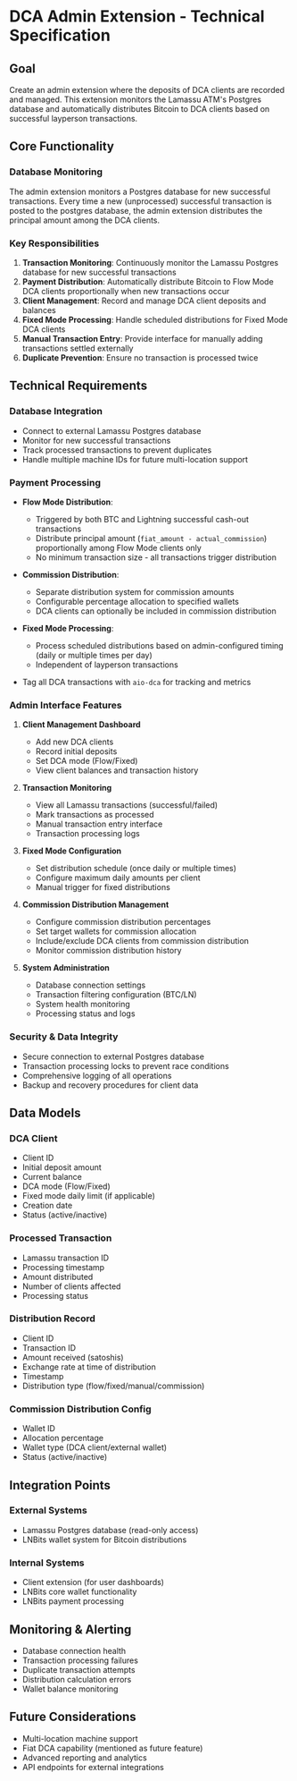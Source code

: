 # DCA Admin Extension - Technical Specification

## Goal

Create an admin extension where the deposits of DCA clients are recorded and managed. This extension monitors the Lamassu ATM's Postgres database and automatically distributes Bitcoin to DCA clients based on successful layperson transactions.

## Core Functionality

### Database Monitoring

The admin extension monitors a Postgres database for new successful transactions. Every time a new (unprocessed) successful transaction is posted to the postgres database, the admin extension distributes the principal amount among the DCA clients.

### Key Responsibilities

1. **Transaction Monitoring**: Continuously monitor the Lamassu Postgres database for new successful transactions
2. **Payment Distribution**: Automatically distribute Bitcoin to Flow Mode DCA clients proportionally when new transactions occur
3. **Client Management**: Record and manage DCA client deposits and balances
4. **Fixed Mode Processing**: Handle scheduled distributions for Fixed Mode DCA clients
5. **Manual Transaction Entry**: Provide interface for manually adding transactions settled externally
6. **Duplicate Prevention**: Ensure no transaction is processed twice

## Technical Requirements

### Database Integration

- Connect to external Lamassu Postgres database
- Monitor for new successful transactions
- Track processed transactions to prevent duplicates
- Handle multiple machine IDs for future multi-location support

### Payment Processing

- **Flow Mode Distribution**: 
  - Triggered by both BTC and Lightning successful cash-out transactions
  - Distribute principal amount (`fiat_amount - actual_commission`) proportionally among Flow Mode clients only
  - No minimum transaction size - all transactions trigger distribution
  
- **Commission Distribution**: 
  - Separate distribution system for commission amounts
  - Configurable percentage allocation to specified wallets
  - DCA clients can optionally be included in commission distribution
  
- **Fixed Mode Processing**: 
  - Process scheduled distributions based on admin-configured timing (daily or multiple times per day)
  - Independent of layperson transactions
  
- Tag all DCA transactions with `aio-dca` for tracking and metrics

### Admin Interface Features

1. **Client Management Dashboard**
   - Add new DCA clients
   - Record initial deposits
   - Set DCA mode (Flow/Fixed)
   - View client balances and transaction history

2. **Transaction Monitoring**
   - View all Lamassu transactions (successful/failed)
   - Mark transactions as processed
   - Manual transaction entry interface
   - Transaction processing logs

3. **Fixed Mode Configuration**
   - Set distribution schedule (once daily or multiple times)
   - Configure maximum daily amounts per client
   - Manual trigger for fixed distributions

4. **Commission Distribution Management**
   - Configure commission distribution percentages
   - Set target wallets for commission allocation
   - Include/exclude DCA clients from commission distribution
   - Monitor commission distribution history

5. **System Administration**
   - Database connection settings
   - Transaction filtering configuration (BTC/LN)
   - System health monitoring
   - Processing status and logs

### Security & Data Integrity

- Secure connection to external Postgres database
- Transaction processing locks to prevent race conditions
- Comprehensive logging of all operations
- Backup and recovery procedures for client data

## Data Models

### DCA Client
- Client ID
- Initial deposit amount
- Current balance
- DCA mode (Flow/Fixed)
- Fixed mode daily limit (if applicable)
- Creation date
- Status (active/inactive)

### Processed Transaction
- Lamassu transaction ID
- Processing timestamp
- Amount distributed
- Number of clients affected
- Processing status

### Distribution Record
- Client ID
- Transaction ID
- Amount received (satoshis)
- Exchange rate at time of distribution
- Timestamp
- Distribution type (flow/fixed/manual/commission)

### Commission Distribution Config
- Wallet ID
- Allocation percentage
- Wallet type (DCA client/external wallet)
- Status (active/inactive)

## Integration Points

### External Systems
- Lamassu Postgres database (read-only access)
- LNBits wallet system for Bitcoin distributions

### Internal Systems
- Client extension (for user dashboards)
- LNBits core wallet functionality
- LNBits payment processing

## Monitoring & Alerting

- Database connection health
- Transaction processing failures
- Duplicate transaction attempts
- Distribution calculation errors
- Wallet balance monitoring

## Future Considerations

- Multi-location machine support
- Fiat DCA capability (mentioned as future feature)
- Advanced reporting and analytics
- API endpoints for external integrations 